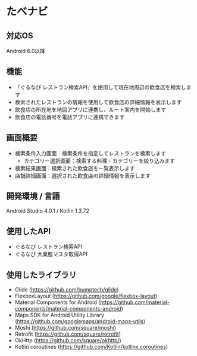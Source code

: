 # たべナビ

## 対応OS
Android 6.0以降

## 機能
- 「ぐるなび レストラン検索API」を使用して現在地周辺の飲食店を検索します
- 検索されたレストランの情報を使用して飲食店の詳細情報を表示します
- 飲食店の所在地を地図アプリに連携し、ルート案内を開始します
- 飲食店の電話番号を電話アプリに連携できます

## 画面概要
- 検索条件入力画面：検索条件を指定してレストランを検索します
  - カテゴリー選択画面：検索する料理・カテゴリーを絞り込みます
- 検索結果画面：検索された飲食店を一覧表示します
- 店舗詳細画面：選択された飲食店の詳細情報を表示します

## 開発環境 / 言語
Android Studio 4.0.1 / Kotlin 1.3.72

## 使用したAPI
- ぐるなび レストラン検索API
- ぐるなび 大業態マスタ取得API

## 使用したライブラリ
- Glide (https://github.com/bumptech/glide)
- FlexboxLayout (https://github.com/google/flexbox-layout)
- Material Components for Android (https://github.com/material-components/material-components-android)
- Maps SDK for Android Utility Library (https://github.com/googlemaps/android-maps-utils)
- Moshi (https://github.com/square/moshi)
- Retrofit (https://github.com/square/retrofit)
- OkHttp (https://github.com/square/okhttp/)
- Kotlin coroutines (https://github.com/Kotlin/kotlinx.coroutines)
